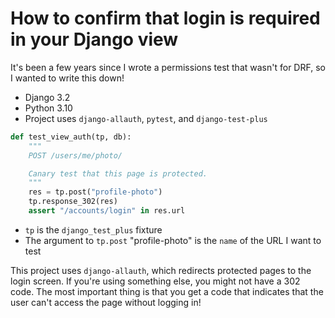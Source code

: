 # How to confirm that login is required in your Django view 

It's been a few years since I wrote a permissions test that wasn't for DRF, so I wanted to write this down! 

- Django 3.2 
- Python 3.10 
- Project uses `django-allauth`, `pytest`, and `django-test-plus`

```python
def test_view_auth(tp, db):
    """
    POST /users/me/photo/

    Canary test that this page is protected. 
    """
    res = tp.post("profile-photo")
    tp.response_302(res)
    assert "/accounts/login" in res.url
```

- `tp` is the `django_test_plus` fixture 
- The argument to `tp.post` "profile-photo" is the `name` of the URL I want to test

This project uses `django-allauth`, which redirects protected pages to the login screen. If you're using something else, you might not have a 302 code. The most important thing is that you get a code that indicates that the user can't access the page without logging in! 
